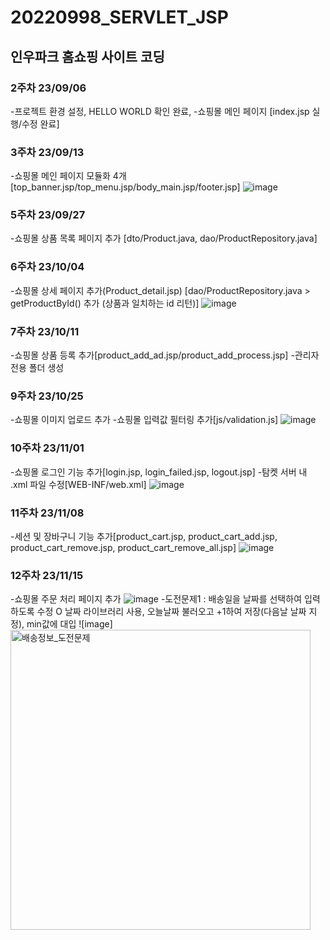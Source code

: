 # 20220998_SERVLET_JSP
## 인우파크 홈쇼핑 사이트 코딩
### 2주차 23/09/06
-프로젝트 환경 설정, HELLO WORLD 확인 완료,
-쇼핑몰 메인 페이지 [index.jsp 실행/수정 완료]

### 3주차 23/09/13
-쇼핑몰 메인 페이지 모듈화 4개
[top_banner.jsp/top_menu.jsp/body_main.jsp/footer.jsp]
![image](https://github.com/inuuuuuuu/JSP/assets/127916221/2322c6c1-3da8-4282-ab3e-decb09bfb0b7)

### 5주차 23/09/27
-쇼핑몰 상품 목록 페이지 추가
[dto/Product.java, dao/ProductRepository.java]

### 6주차 23/10/04
-쇼핑몰 상세 페이지 추가(Product_detail.jsp)
[dao/ProductRepository.java > getProductById() 추가 (상품과 일치하는 id 리턴)]
![image](https://github.com/inuuuuuuu/JSP/assets/127916221/5c3139ff-a4ad-4d4f-9cca-d2cead713a9c)

### 7주차 23/10/11
-쇼핑몰 상품 등록 추가[product_add_ad.jsp/product_add_process.jsp] 
-관리자 전용 폴더 생성

### 9주차 23/10/25
-쇼핑몰 이미지 업로드 추가
-쇼핑몰 입력값 필터링 추가[js/validation.js]
![image](https://github.com/inuuuuuuu/JSP/assets/127916221/fd4a08ff-0533-4592-8be7-c912a4fa82c4)

### 10주차 23/11/01
-쇼핑몰 로그인 기능 추가[login.jsp, login_failed.jsp, logout.jsp]
-탐켓 서버 내 .xml 파일 수정[WEB-INF/web.xml]
![image](https://github.com/inuuuuuuu/JSP/assets/127916221/df8923a6-1f9b-4266-9bbb-b73a34e2dda0)

### 11주차 23/11/08
-세션 및 장바구니 기능 추가[product_cart.jsp, product_cart_add.jsp, product_cart_remove.jsp, product_cart_remove_all.jsp] 
![image](https://github.com/inuuuuuuu/JSP/assets/127916221/a426508b-3357-4cce-b8f2-ef88b499cff1)


### 12주차 23/11/15
-쇼핑몰 주문 처리 페이지 추가
![image](https://github.com/inuuuuuuu/JSP/assets/127916221/8516fc48-d62b-4eca-b2dc-86eb4bba5adc)
-도전문제1 : 배송일을 날짜를 선택하여 입력하도록 수정 O
    날짜 라이브러리 사용, 오늘날짜 불러오고 +1하여 저장(다음날 날짜 지정), min값에 대입
![image]<img width="480" alt="배송정보_도전문제" src="https://github.com/inuuuuuuu/JSP/assets/127916221/4043495c-b3da-4405-adcd-ccaf1f71d20a">
